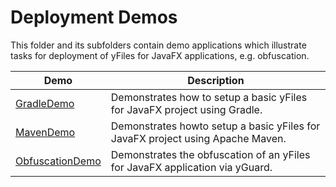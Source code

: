 
# Deployment Demos
  

 This folder and its subfolders contain demo applications which illustrate tasks for deployment of yFiles for JavaFX applications, e.g. obfuscation.   

| Demo | Description |
|------|-------------|
|[GradleDemo](../../src-gradle/deploy/gradledemo/)| Demonstrates how to setup a basic yFiles for JavaFX project using Gradle. |
|[MavenDemo](../../src-maven/deploy/mavendemo/)| Demonstrates howto setup a basic yFiles for JavaFX project using Apache Maven. |
|[ObfuscationDemo](../../src/deploy/obfuscation/)| Demonstrates the obfuscation of an yFiles for JavaFX application via yGuard. |
